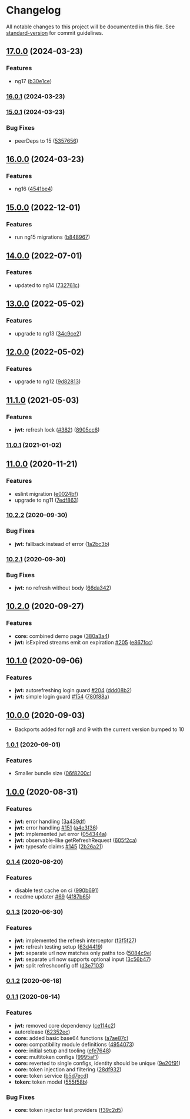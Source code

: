 # Changelog

All notable changes to this project will be documented in this file. See [standard-version](https://github.com/conventional-changelog/standard-version) for commit guidelines.

## [17.0.0](https://github.com/AlexAegis/auth/compare/v16.0.1...v17.0.0) (2024-03-23)


### Features

* ng17 ([b30e1ce](https://github.com/AlexAegis/auth/commit/b30e1ce88effaa1253a475e5c93294e3ef315bfa))

### [16.0.1](https://github.com/AlexAegis/auth/compare/v16.0.0...v16.0.1) (2024-03-23)

### [15.0.1](https://github.com/AlexAegis/auth/compare/v15.0.0...v15.0.1) (2024-03-23)


### Bug Fixes

* peerDeps to 15 ([5357656](https://github.com/AlexAegis/auth/commit/5357656a90336083ae8769c5b1f2ca76bc4b6a76))

## [16.0.0](https://github.com/AlexAegis/auth/compare/v15.0.0...v16.0.0) (2024-03-23)


### Features

* ng16 ([4541be4](https://github.com/AlexAegis/auth/commit/4541be4bc480aabee7c9799286483d8608ffae54))

## [15.0.0](https://github.com/AlexAegis/auth/compare/v14.0.0...v15.0.0) (2022-12-01)


### Features

* run ng15 migrations ([b848967](https://github.com/AlexAegis/auth/commit/b848967971740c487893d6257aec4737183121d1))

## [14.0.0](https://github.com/AlexAegis/auth/compare/v13.0.0...v14.0.0) (2022-07-01)

### Features

* updated to ng14 ([732761c](https://github.com/AlexAegis/auth/commit/732761c5e2b50e95cf7d59c9713b177a77b982a1))

## [13.0.0](https://github.com/AlexAegis/auth/compare/v12.0.0...v13.0.0) (2022-05-02)

### Features

* upgrade to ng13 ([34c9ce2](https://github.com/AlexAegis/auth/commit/34c9ce27075515fd39a9bf2718f72413dd934c6e))

## [12.0.0](https://github.com/AlexAegis/auth/compare/v11.1.0...v12.0.0) (2022-05-02)

### Features

* upgrade to ng12 ([9d82813](https://github.com/AlexAegis/auth/commit/9d8281384fad5f086a98d03e21bfeff73e371ed5))

## [11.1.0](https://github.com/AlexAegis/auth/compare/v11.0.0...v11.1.0) (2021-05-03)

### Features

* **jwt:** refresh lock ([#382](https://github.com/AlexAegis/auth/issues/382)) ([8905cc6](https://github.com/AlexAegis/auth/commit/8905cc6cfcf5fb16a06cd5b7ee400e3a2e731600))

### [11.0.1](https://github.com/AlexAegis/auth/compare/v11.0.0...v11.0.1) (2021-01-02)

## [11.0.0](https://github.com/AlexAegis/auth/compare/v10.2.2...v11.0.0) (2020-11-21)

### Features

* eslint migration ([e0024bf](https://github.com/AlexAegis/auth/commit/e0024bfadfa07e7f8ec7ea56c95e6e77e8e4a58d))
* upgrade to ng11 ([7edf863](https://github.com/AlexAegis/auth/commit/7edf8636183c80c5409fd5953701a928bc6074fb))

### [10.2.2](https://github.com/AlexAegis/auth/compare/v10.2.1...v10.2.2) (2020-09-30)

### Bug Fixes

* **jwt:** fallback instead of error ([1a2bc3b](https://github.com/AlexAegis/auth/commit/1a2bc3be892c7c9a768d738db800c202abfffb3f))

### [10.2.1](https://github.com/AlexAegis/auth/compare/v10.2.0...v10.2.1) (2020-09-30)

### Bug Fixes

* **jwt:** no refresh without body ([66da342](https://github.com/AlexAegis/auth/commit/66da342d7a9f36357d1f950faa4cd43fa30059cf))

## [10.2.0](https://github.com/AlexAegis/auth/compare/v10.1.0...v10.2.0) (2020-09-27)

### Features

* **core:** combined demo page ([380a3a4](https://github.com/AlexAegis/auth/commit/380a3a4e9aa5d6bfea3510dafa7d2b90dd803ebe))
* **jwt:** isExpired streams emit on expiration [#205](https://github.com/AlexAegis/auth/issues/205) ([e867fcc](https://github.com/AlexAegis/auth/commit/e867fcc33e044b1aec0de5ae393a95e0d0f212a8))

## [10.1.0](https://github.com/AlexAegis/auth/compare/v10.0.0...v10.1.0) (2020-09-06)

### Features

* **jwt:** autorefreshing login guard [#204](https://github.com/AlexAegis/auth/issues/204) ([ddd08b2](https://github.com/AlexAegis/auth/commit/ddd08b250303b71f8f5172d2a3a3788fc2e88e8f))
* **jwt:** simple login guard [#154](https://github.com/AlexAegis/auth/issues/154) ([780f88a](https://github.com/AlexAegis/auth/commit/780f88aaffc21e44e22547fce4d1a6b3496c3d37))

## [10.0.0](https://github.com/AlexAegis/auth/compare/v1.0.1...v10.0.0) (2020-09-03)

* Backports added for ng8 and 9 with the current version bumped to 10

### [1.0.1](https://github.com/AlexAegis/auth/compare/v1.0.0...v1.0.1) (2020-09-01)

### Features

* Smaller bundle size ([06f8200c](https://github.com/AlexAegis/auth/commit/06f8200c230ede5247d852214b5e85ec91d5f370))

## [1.0.0](https://github.com/AlexAegis/auth/compare/v0.1.4...v1.0.0) (2020-08-31)

### Features

* **jwt:** error handling ([3a439df](https://github.com/AlexAegis/auth/commit/3a439df4e6baf44b9595c4b3a975124b252cf5f9))
* **jwt:** error handling [#151](https://github.com/AlexAegis/auth/issues/151) ([a4e3f36](https://github.com/AlexAegis/auth/commit/a4e3f36921110050cbc4c2430b0ffba9403abef5))
* **jwt:** implemented jwt error ([054344a](https://github.com/AlexAegis/auth/commit/054344a21721154fd6511cd062b1866033220480))
* **jwt:** observable-like getRefreshRequest ([605f2ca](https://github.com/AlexAegis/auth/commit/605f2ca1c39db747e5614344d92707172e38b206))
* **jwt:** typesafe claims [#145](https://github.com/AlexAegis/auth/issues/145) ([2b26a21](https://github.com/AlexAegis/auth/commit/2b26a21ae76c19d5ada7d18a9d89b14e91f62a95))

### [0.1.4](https://github.com/AlexAegis/auth/compare/v0.1.3...v0.1.4) (2020-08-20)

### Features

* disable test cache on ci ([990b691](https://github.com/AlexAegis/auth/commit/990b6918c0043b58dd004ac3f32faa4091f2d1c2))
* readme updater [#69](https://github.com/AlexAegis/auth/issues/69) ([4f87b65](https://github.com/AlexAegis/auth/commit/4f87b6554c91b1921999e2ad1c210ca72f8b4850))

### [0.1.3](https://github.com/AlexAegis/auth/compare/v0.1.2...v0.1.3) (2020-06-30)

### Features

* **jwt:** implemented the refresh interceptor ([f3f5f27](https://github.com/AlexAegis/auth/commit/f3f5f2725961fbd9ca02869bcea15b779a4cf64d))
* **jwt:** refresh testing setup ([63d4419](https://github.com/AlexAegis/auth/commit/63d44193b08ba9bcc9525e2177614710af2018a6))
* **jwt:** separate url now matches only paths too ([5084c9e](https://github.com/AlexAegis/auth/commit/5084c9e58afc841659336401fd70c08b12550516))
* **jwt:** separate url now supports optional input ([3c56b47](https://github.com/AlexAegis/auth/commit/3c56b47c62bdfb5e613b7f046086d9f6cb588110))
* **jwt:** split refreshconfig off ([d3e7103](https://github.com/AlexAegis/auth/commit/d3e710356399a8bb173b2af4059642a4c2da549e))

### [0.1.2](https://github.com/AlexAegis/auth/compare/v0.1.1...v0.1.2) (2020-06-18)

### [0.1.1](https://github.com/AlexAegis/auth/compare/v0.0.0...v0.1.1) (2020-06-14)

### Features

* **jwt:** removed core dependency ([ce114c2](https://github.com/AlexAegis/auth/commit/ce114c27f3c3594b9b5a974c210421a3d806369d))
* autorelease ([62352ec](https://github.com/AlexAegis/auth/commit/62352ec41b49d1b3c7da4ed6c9b3206d4f3ebf69))
* **core:** added basic base64 functions ([a7ae87c](https://github.com/AlexAegis/auth/commit/a7ae87c6f7f3858ddc4635d98733f4e0d91fc767))
* **core:** compatibility module definitions ([4954073](https://github.com/AlexAegis/auth/commit/49540739ea3964c50304314b54e87adbb5190d6f))
* **core:** initial setup and tooling ([efe7648](https://github.com/AlexAegis/auth/commit/efe7648ac7c2c92ade1e8255eb503a7f7f3db947))
* **core:** multitoken configs ([9995af1](https://github.com/AlexAegis/auth/commit/9995af125d1962e89d6d057883f7a1729a412015))
* **core:** reverted to single configs, identity should be unique ([9e20f91](https://github.com/AlexAegis/auth/commit/9e20f9157ad505f6ca4478be5baf8ea206f0574c))
* **core:** token injection and filtering ([28df932](https://github.com/AlexAegis/auth/commit/28df932c06c563d5994e283e598dfb7da6f92685))
* **core:** token service ([b5d7ecd](https://github.com/AlexAegis/auth/commit/b5d7ecd27f527891b994428f81903a271fea85d0))
* **token:** token model ([555f58b](https://github.com/AlexAegis/auth/commit/555f58bcf644dc4d357a238b8ccefce79e08f7dc))

### Bug Fixes

* **core:** token injector test providers ([f39c2d5](https://github.com/AlexAegis/auth/commit/f39c2d5ab1d5295fd1c76e667bb0963edce65d45))
